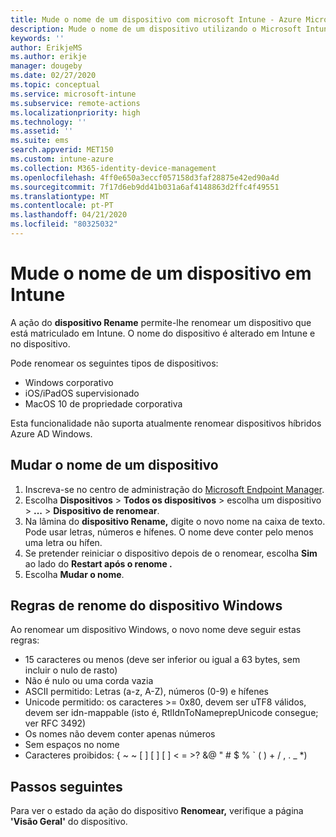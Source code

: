 ```yaml
---
title: Mude o nome de um dispositivo com microsoft Intune - Azure Microsoft Docs
description: Mude o nome de um dispositivo utilizando o Microsoft Intune.
keywords: ''
author: ErikjeMS
ms.author: erikje
manager: dougeby
ms.date: 02/27/2020
ms.topic: conceptual
ms.service: microsoft-intune
ms.subservice: remote-actions
ms.localizationpriority: high
ms.technology: ''
ms.assetid: ''
ms.suite: ems
search.appverid: MET150
ms.custom: intune-azure
ms.collection: M365-identity-device-management
ms.openlocfilehash: 4ff0e650a3eccf057158d3faf28875e42ed90a4d
ms.sourcegitcommit: 7f17d6eb9dd41b031a6af4148863d2ffc4f49551
ms.translationtype: MT
ms.contentlocale: pt-PT
ms.lasthandoff: 04/21/2020
ms.locfileid: "80325032"
---
```

# <a name="rename-a-device-in-intune"></a>Mude o nome de um dispositivo em Intune

A ação do **dispositivo Rename** permite-lhe renomear um dispositivo que está matriculado em Intune. O nome do dispositivo é alterado em Intune e no dispositivo.

Pode renomear os seguintes tipos de dispositivos:
- Windows corporativo 
- iOS/iPadOS supervisionado
- MacOS 10 de propriedade corporativa

Esta funcionalidade não suporta atualmente renomear dispositivos híbridos Azure AD Windows.

## <a name="rename-a-device"></a>Mudar o nome de um dispositivo

1. Inscreva-se no centro de administração do [Microsoft Endpoint Manager](https://go.microsoft.com/fwlink/?linkid=2109431).
3. Escolha **Dispositivos** > **Todos os dispositivos** > escolha um dispositivo > **...**  >  **Dispositivo de renomear**.
4. Na lâmina do **dispositivo Rename,** digite o novo nome na caixa de texto. Pode usar letras, números e hífenes. O nome deve conter pelo menos uma letra ou hífen.
5. Se pretender reiniciar o dispositivo depois de o renomear, escolha **Sim** ao lado do **Restart após o renome .**
6. Escolha **Mudar o nome**.

## <a name="windows-device-rename-rules"></a>Regras de renome do dispositivo Windows
Ao renomear um dispositivo Windows, o novo nome deve seguir estas regras:
- 15 caracteres ou menos (deve ser inferior ou igual a 63 bytes, sem incluir o nulo de rasto)
- Não é nulo ou uma corda vazia
- ASCII permitido: Letras (a-z, A-Z), números (0-9) e hífenes
- Unicode permitido: os caracteres >= 0x80, devem ser uTF8 válidos, devem ser idn-mappable (isto é, RtlIdnToNameprepUnicode consegue; ver RFC 3492)
- Os nomes não devem conter apenas números
- Sem espaços no nome
- Caracteres proibidos: { ~ ~ [ ] [ ] [ ] < = >? &@ " # $ % ` ( ) + / , . _ *)


## <a name="next-steps"></a>Passos seguintes

Para ver o estado da ação do dispositivo **Renomear,** verifique a página **'Visão Geral'** do dispositivo.
